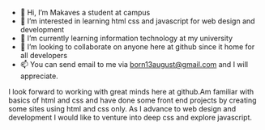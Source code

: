 - 👋 Hi, I’m Makaves a student at campus
- 👀 I’m interested in learning html css and javascript for web design and development
- 🌱 I’m currently learning information technology at my university
- 💞️ I’m looking to collaborate on anyone here at github since it home for all developers
- 📫 You can send email to me via born13august@gmail.com and I will appreciate.

I look forward to working with great minds here at github.Am familiar with basics of html and css and have done some front end projects by creating some sites using html and css only.
As I advance to web design and development I would like to venture into deep css and explore javascript.
